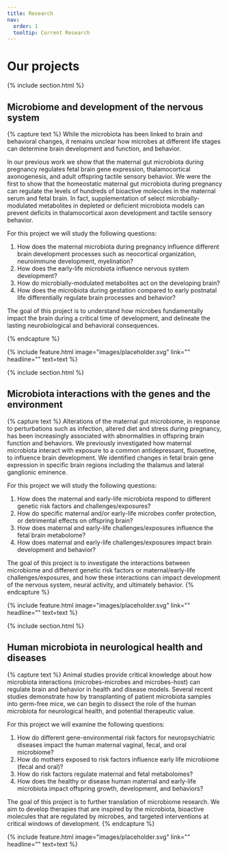 ```yaml
---
title: Research
nav:
  order: 1
  tooltip: Current Research
---
```


# <i class="fas fa-flask"></i>Our projects

{% include section.html %}
## <i class="fas fa-bacteria"></i> Microbiome and development of the nervous system
{% capture text %}
While the microbiota has been linked to brain and behavioral changes, it remains unclear how microbes at different life stages can determine brain development and function, and behavior. 

In our previous work we show that the maternal gut microbiota during pregnancy regulates fetal brain gene expression, thalamocortical axonogenesis, and adult offspring tactile sensory behavior. We were the first to show that the homeostatic maternal gut microbiota during pregnancy can regulate the levels of hundreds of bioactive molecules in the maternal serum and fetal brain. In fact, supplementation of select microbially-modulated metabolites in depleted or deficient microbiota models can prevent deficits in thalamocortical axon development and tactile sensory behavior. 


For this project we will study the following questions:
1. How does the maternal microbiota during pregnancy influence different brain development processes such as neocortical organization, neuroimmune development, myelination? 
2. How does the early-life microbiota influence nervous system development? 
3. How do microbially-modulated metabolites act on the developing brain?
4. How does the microbiota during gestation compared to early postnatal life differentially regulate brain processes and behavior?


The goal of this project is to understand how microbes fundamentally impact the brain during a critical time of development, and delineate the lasting neurobiological and behavioral consequences.

{% endcapture %}

{%
  include feature.html
  image="images/placeholder.svg"
  link=""
  headline=""
  text=text
%}

{% include section.html %}
## <i class="fas fa-laptop-medical"></i> Microbiota interactions with the genes and the environment
{% capture text %}
Alterations of the maternal gut microbiome, in response to perturbations such as infection, altered diet and stress during pregnancy, has been increasingly associated with abnormalities in offspring brain function and behaviors. We previously investigated how maternal microbiota interact with exposure to a common antidepressant, fluoxetine, to influence brain development. We identified changes in fetal brain gene expression in specific brain regions including the thalamus and lateral ganglionic eminence. 

For this project we will study the following questions:
1. How does the maternal and early-life microbiota respond to different genetic risk factors and challenges/exposures? 
2. How do specific maternal and/or early-life microbes confer protection, or detrimental effects on offspring brain?
3. How does maternal and early-life challenges/exposures influence the fetal brain metabolome?
4. How does maternal and early-life challenges/exposures impact brain development and behavior?

The goal of this project is to investigate the interactions between microbiome and different genetic risk factors or maternal/early-life challenges/exposures, and how these interactions can impact development of the nervous system, neural activity, and ultimately behavior.
{% endcapture %}

{%
  include feature.html
  image="images/placeholder.svg"
  link=""
  headline=""
  text=text
%}

{% include section.html %}
## <i class="fas fa-syringe"></i> Human microbiota in neurological health and diseases
{% capture text %}
Animal studies provide critical knowledge about how microbiota interactions (microbes-microbes and microbes-host) can regulate brain and behavior in health and disease models. Several recent studies demonstrate how by transplanting of patient microbiota samples into germ-free mice, we can begin to dissect the role of the human microbiota for neurological health, and potential therapeutic value. 

For this project we will examine the following questions:
1. How do different gene-environmental risk factors for neuropsychiatric diseases impact the human maternal vaginal, fecal, and oral microbiome?
2. How do mothers exposed to risk factors influence early life microbiome (fecal and oral)?
3. How do risk factors regulate maternal and fetal metabolomes?
4. How does the healthy or disease human maternal and early-life microbiota impact offspring growth, development, and behaviors?

The goal of this project is to further translation of microbiome research. We aim to develop therapies that are inspired by the microbiota, bioactive molecules that are regulated by microbes, and targeted interventions at critical windows of development. 
{% endcapture %}

{%
  include feature.html
  image="images/placeholder.svg"
  link=""
  headline=""
  text=text
%}

